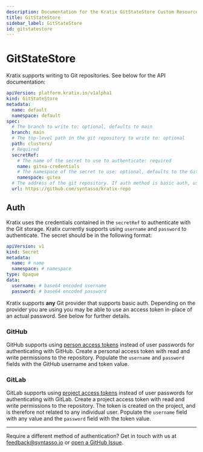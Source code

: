 ```yaml
---
description: Documentation for the Kratix GitStateStore Custom Resource
title: GitStateStore
sidebar_label: GitStateStore
id: gitstatestore
---
```


# GitStateStore

Kratix supports writing to Git repositories. See below for the API documentation:
```yaml
apiVersion: platform.kratix.io/v1alpha1
kind: GitStateStore
metadata:
  name: default
  namespace: default
spec:
  # The branch to write to: optional, defaults to main
  branch: main
  # The top-level path in the git repository to write to: optional
  path: clusters/
  # Required
  secretRef:
    # The name of the secret to use to authenticate: required
    name: gitea-credentials
    # The namespace of the secret to use: optional, defaults to the GitStateStore namespace
    namespace: gitea
  # The address of the git repository. If auth method is basic auth, use `http`/`https` format: required
  url: https://github.com/syntasso/kratix-repo
```

## Auth
Kratix uses the credentials contained in the `secretRef` to authenticate with the
Git storage. Kratix currently supports using `username` and `password` to authenticate.
The secret should be in the following format:
```yaml
apiVersion: v1
kind: Secret
metadata:
  name: # name
  namespace: # namespace
type: Opaque
data:
  username: # base64 encoded username
  password: # base64 encoded password
```

Kratix supports **any** Git provider that supports basic auth. Depending on the provider
you are using you may be able to use an access token in-place of an actual password.
See below for further details.

### GitHub
GitHub supports using [person access tokens](https://docs.github.com/en/authentication/keeping-your-account-and-data-secure/creating-a-personal-access-token)
instead of user passwords for authenticating with GitHub. Create a personal access token
with read and write permissions to the repository. Populate the `username` and `password`
fields with the GitHub username and token value.

### GitLab
GitLab supports using [project access tokens](https://docs.gitlab.com/ee/user/project/settings/project_access_tokens.html)
instead of user passwords for authenticating with GitLab. Create a project access token
with read and write permissions to the repository. The token is created on the project, and is therefore
not related to any individual user. Populate the `username` field with any value and
the `password` field with the token value.

---

Require a different method of authentication? Get in touch with us at
[feedback@syntasso.io](mailto:feedback@syntasso.io?subject=Kratix%20Feedback)
or [open a GitHub Issue](https://github.com/syntasso/kratix/issues/new).

